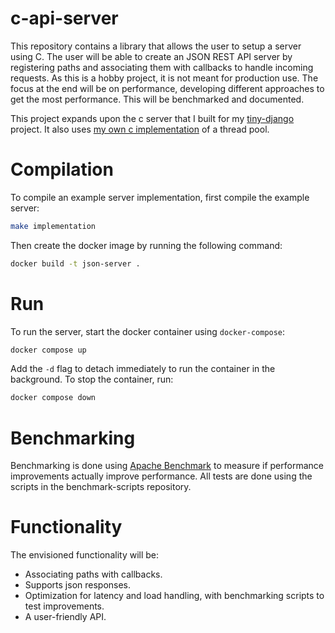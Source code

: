 # c-api-server

This repository contains a library that allows the user to setup a server using C. The user will be able to create an JSON REST API server 
by registering paths and associating them with callbacks to handle incoming requests.
As this is a hobby project, it is not meant for production use. The focus at the end will be on performance, 
developing different approaches to get the most performance. This will be benchmarked and documented.

This project expands upon the c server that I built for my [tiny-django](https://github.com/SvenHepkema/tiny-django) project. It also uses [my own c implementation](https://github.com/SvenHepkema/c-threadpool) of a thread pool.

# Compilation

To compile an example server implementation, first compile the example server:

```sh
make implementation
```
Then create the docker image by running the following command:

```sh
docker build -t json-server .
```

# Run

To run the server, start the docker container using `docker-compose`:

```sh
docker compose up
```
Add the `-d` flag to detach immediately to run the container in the background. To stop the container, run: 

```sh
docker compose down
```

# Benchmarking

Benchmarking is done using [Apache Benchmark](https://httpd.apache.org/docs/2.4/programs/ab.html) to measure if performance improvements actually improve performance. All tests are done using the scripts in the benchmark-scripts repository.
 
# Functionality

The envisioned functionality will be:

- Associating paths with callbacks.
- Supports json responses.
- Optimization for latency and load handling, with benchmarking scripts to test improvements.
- A user-friendly API.
